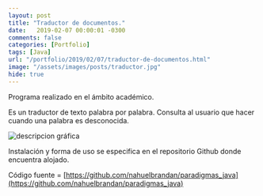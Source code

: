 ```yaml
---
layout: post
title: "Traductor de documentos."
date:   2019-02-07 00:00:01 -0300
comments: false
categories: [Portfolio]
tags: [Java]
url: "/portfolio/2019/02/07/traductor-de-documentos.html"
image: "/assets/images/posts/traductor.jpg"
hide: true
---
```


Programa realizado en el ámbito académico.

Es un traductor de texto palabra por palabra. Consulta al usuario que hacer cuando una palabra es desconocida.

![descripcion gráfica](https://docs.google.com/drawings/d/e/2PACX-1vQYp1lJji6DKABS1UKgpwqocQnBrO8jYMfIXCS8u_AbTD4F5PIpBwpeyOHvFLuXdTVuh388cjImaTjL/pub?w=960&h=720)

Instalación y forma de uso se especifica en el repositorio Github donde encuentra alojado.

Código fuente = [https://github.com/nahuelbrandan/paradigmas_java](https://github.com/nahuelbrandan/paradigmas_java)
